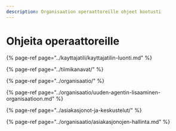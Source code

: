 ```yaml
---
description: Organisaation operaattoreille ohjeet kootusti
---
```


# Ohjeita operaattoreille

{% page-ref page="../kayttajatili/kayttajatilin-luonti.md" %}

{% page-ref page="../tiimikanavat/" %}

{% page-ref page="../organisaatio/" %}

{% page-ref page="../organisaatio/uuden-agentin-lisaaminen-organisaatioon.md" %}

{% page-ref page="../asiakasjonot-ja-keskustelut/" %}

{% page-ref page="../organisaatio/asiakasjonojen-hallinta.md" %}

